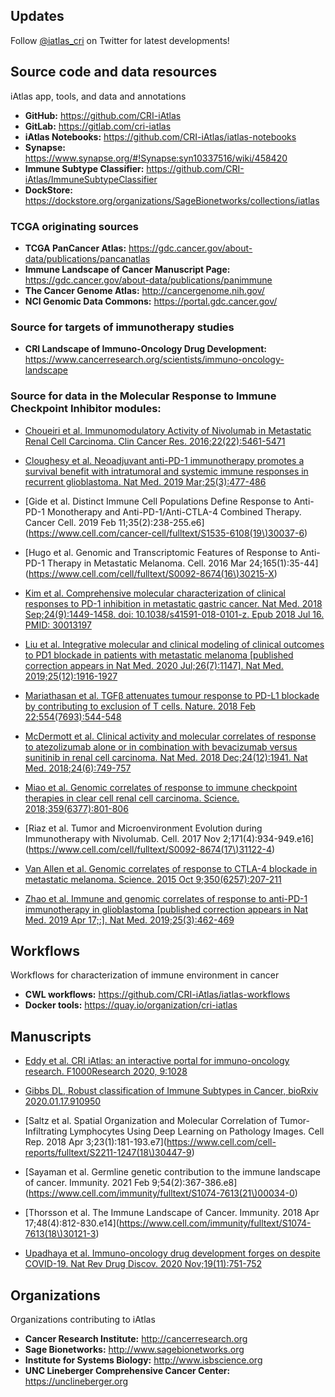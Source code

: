 ## Updates

Follow [@iatlas_cri](https://twitter.com/iatlas_cri) on Twitter for latest developments!

## Source code and data resources
iAtlas app, tools, and data and annotations

+ **GitHub:** https://github.com/CRI-iAtlas
+ **GitLab:** https://gitlab.com/cri-iatlas
+ **iAtlas Notebooks:** https://github.com/CRI-iAtlas/iatlas-notebooks
+ **Synapse:** https://www.synapse.org/#!Synapse:syn10337516/wiki/458420
+ **Immune Subtype Classifier:** https://github.com/CRI-iAtlas/ImmuneSubtypeClassifier
+ **DockStore:** https://dockstore.org/organizations/SageBionetworks/collections/iatlas

### TCGA originating sources

+ **TCGA PanCancer Atlas:** https://gdc.cancer.gov/about-data/publications/pancanatlas
+ **Immune Landscape of Cancer Manuscript Page:** https://gdc.cancer.gov/about-data/publications/panimmune
+ **The Cancer Genome Atlas:** http://cancergenome.nih.gov/
+ **NCI Genomic Data Commons:** https://portal.gdc.cancer.gov/

### Source for targets of immunotherapy studies

+ **CRI Landscape of Immuno-Oncology Drug Development:** https://www.cancerresearch.org/scientists/immuno-oncology-landscape

### Source for data in the Molecular Response to Immune Checkpoint Inhibitor modules:

* [Choueiri et al. Immunomodulatory Activity of Nivolumab in Metastatic Renal Cell Carcinoma. Clin Cancer Res. 2016;22(22):5461-5471](https://www.ncbi.nlm.nih.gov/pmc/articles/PMC5106340/)

* [Cloughesy et al. Neoadjuvant anti-PD-1 immunotherapy promotes a survival benefit with intratumoral and systemic immune responses in recurrent glioblastoma. Nat Med. 2019 Mar;25(3):477-486](https://doi.org/10.1038/s41591-018-0337-7)

* [Gide et al. Distinct Immune Cell Populations Define Response to Anti-PD-1 Monotherapy and Anti-PD-1/Anti-CTLA-4 Combined Therapy. Cancer Cell. 2019 Feb 11;35(2):238-255.e6](https://www.cell.com/cancer-cell/fulltext/S1535-6108(19\)30037-6)

* [Hugo et al. Genomic and Transcriptomic Features of Response to Anti-PD-1 Therapy in Metastatic Melanoma. Cell. 2016 Mar 24;165(1):35-44](https://www.cell.com/cell/fulltext/S0092-8674(16\)30215-X)

* [Kim et al. Comprehensive molecular characterization of clinical responses to PD-1 inhibition in metastatic gastric cancer. Nat Med. 2018 Sep;24(9):1449-1458. doi: 10.1038/s41591-018-0101-z. Epub 2018 Jul 16. PMID: 30013197](https://pubmed.ncbi.nlm.nih.gov/30013197/)

* [Liu et al. Integrative molecular and clinical modeling of clinical outcomes to PD1 blockade in patients with metastatic melanoma [published correction appears in Nat Med. 2020 Jul;26(7):1147]. Nat Med. 2019;25(12):1916-1927](https://www.ncbi.nlm.nih.gov/pmc/articles/PMC6898788/)

* [Mariathasan et al. TGFβ attenuates tumour response to PD-L1 blockade by contributing to exclusion of T cells. Nature. 2018 Feb 22;554(7693):544-548](https://doi.org/10.1038/nature25501)

* [McDermott et al. Clinical activity and molecular correlates of response to atezolizumab alone or in combination with bevacizumab versus sunitinib in renal cell carcinoma. Nat Med.  2018 Dec;24(12):1941. Nat Med. 2018;24(6):749-757](https://www.ncbi.nlm.nih.gov/pmc/articles/PMC6721896/)

* [Miao et al. Genomic correlates of response to immune checkpoint therapies in clear cell renal cell carcinoma. Science. 2018;359(6377):801-806](https://www.ncbi.nlm.nih.gov/pmc/articles/PMC6035749/)

* [Riaz et al. Tumor and Microenvironment Evolution during Immunotherapy with Nivolumab. Cell. 2017 Nov 2;171(4):934-949.e16](https://www.cell.com/cell/fulltext/S0092-8674(17\)31122-4)

* [Van Allen et al. Genomic correlates of response to CTLA-4 blockade in metastatic melanoma. Science. 2015 Oct 9;350(6257):207-211](https://pubmed.ncbi.nlm.nih.gov/26359337/)

* [Zhao et al. Immune and genomic correlates of response to anti-PD-1 immunotherapy in glioblastoma [published correction appears in Nat Med. 2019 Apr 17;:]. Nat Med. 2019;25(3):462-469](https://www.ncbi.nlm.nih.gov/pmc/articles/PMC6810613/)

## Workflows
Workflows for characterization of immune environment in cancer

+ **CWL workflows:** https://github.com/CRI-iAtlas/iatlas-workflows
+ **Docker tools:** https://quay.io/organization/cri-iatlas

## Manuscripts

+ [Eddy et al. CRI iAtlas: an interactive portal for immuno-oncology research. F1000Research 2020, 9:1028](https://f1000research.com/articles/9-1028/v1)

+ [Gibbs DL, Robust classification of Immune Subtypes in Cancer, bioRxiv 2020.01.17.910950](https://www.biorxiv.org/content/10.1101/2020.01.17.910950v1)

+ [Saltz et al. Spatial Organization and Molecular Correlation of Tumor-Infiltrating Lymphocytes Using Deep Learning on Pathology Images. Cell Rep. 2018 Apr 3;23(1):181-193.e7](https://www.cell.com/cell-reports/fulltext/S2211-1247(18\)30447-9)

+ [Sayaman et al. Germline genetic contribution to the immune landscape of cancer. Immunity. 2021 Feb 9;54(2):367-386.e8](https://www.cell.com/immunity/fulltext/S1074-7613(21\)00034-0)

+ [Thorsson et al. The Immune Landscape of Cancer. Immunity. 2018 Apr 17;48(4):812-830.e14](https://www.cell.com/immunity/fulltext/S1074-7613(18\)30121-3)

+ [Upadhaya et al. Immuno-oncology drug development forges on despite COVID-19. Nat Rev Drug Discov. 2020 Nov;19(11):751-752](https://www.nature.com/articles/d41573-020-00166-1)

## Organizations
Organizations contributing to iAtlas

+ **Cancer Research Institute:** http://cancerresearch.org
+ **Sage Bionetworks:** http://www.sagebionetworks.org
+ **Institute for Systems Biology:** http://www.isbscience.org
+ **UNC Lineberger Comprehensive Cancer Center:** https://unclineberger.org
